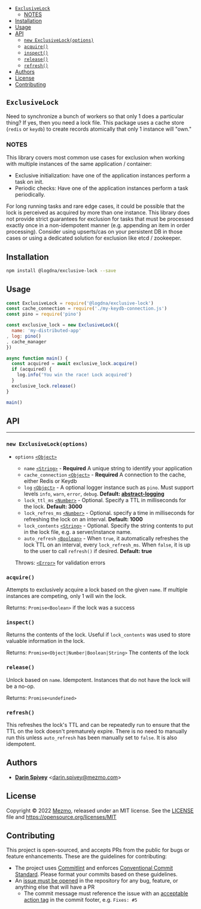 <!-- TOC -->

- [`ExclusiveLock`](#exclusivelock)
  - [NOTES](#notes)
- [Installation](#installation)
- [Usage](#usage)
- [API](#api)
  - [`new ExclusiveLock(options)`](#new-exclusivelockoptions)
  - [`acquire()`](#acquire)
  - [`inspect()`](#inspect)
  - [`release()`](#release)
  - [`refresh()`](#refresh)
- [Authors](#authors)
- [License](#license)
- [Contributing](#contributing)

<!-- /TOC -->
## `ExclusiveLock`

Need to synchronize a bunch of workers so that only 1 does a particular thing?  If yes,
then you need a lock file.  This package uses a cache store (`redis` or `keydb`)
to create records atomically that only 1 instance will "own."

### NOTES

This library covers most common use cases for exclusion when working with multiple instances of the same application / container:

* Exclusive initialization: have one of the application instances perform a task on init.
* Periodic checks: Have one of the application instances perform a task periodically.

For long running tasks and rare edge cases, it could be possible that the lock is perceived as acquired by more than one instance. This library does not provide strict guarantees for exclusion for tasks that must be processed exactly once in a non-idempotent manner (e.g. appending an item in order processing). Consider using upserts/cas on your persistent DB in those cases or using a dedicated solution for exclusion like etcd / zookeeper.

## Installation

```bash
npm install @logdna/exclusive-lock --save
```

## Usage

```js
const ExclusiveLock = require('@logdna/exclusive-lock')
const cache_connection = require('./my-keydb-connection.js')
const pino = require('pino')

const exclusive_lock = new ExclusiveLock({
  name: 'my-distributed-app'
, log: pino()
, cache_manager
})

async function main() {
  const acquired = await exclusive_lock.acquire()
  if (acquired) {
    log.info('You win the race! Lock acquired')
  }
  exclusive_lock.release()
}

main()
```

## API

-------

### `new ExclusiveLock(options)`
* `options` [`<Object>`][]
  * `name` [`<String>`][] - **Required** A unique string to identify your application
  * `cache_connection` [`<Object>`][] - **Required** A connection to the cache, either Redis or Keydb
  * `log` [`<Object>`][] - A optional logger instance such as `pino`. Must support levels `info`, `warn`, `error`, `debug`. **Default: [abstract-logging](https://www.npmjs.com/package/abstract-logging)**
  * `lock_ttl_ms` [`<Number>`][] - Optional. Specify a TTL in milliseconds for the   lock.  **Default: 3000**
  * `lock_refres_ms` [`<Number>`][] - Optional. specify a time in milliseconds for refreshing the lock on an interval. **Default: 1000**
  * `lock_contents` [`<String>`][] - Optional. Specify the string contents to put in the lock file, e.g. a server/instance name.
  * `auto_refresh` [`<Boolean>`][] - When `true`, it automatically refreshes the lock TTL on an interval, every `lock_refresh_ms`.
    When `false`, it is up to the user to call `refresh()` if desired. **Default: true**

  Throws: [`<Error>`][] for validation errors

### `acquire()`

Attempts to exclusively acquire a lock based on the given `name`. If multiple
instances are competing, only 1 will win the lock.

Returns: `Promise<Boolean>` if the lock was a success

### `inspect()`

Returns the contents of the lock. Useful if `lock_contents` was used to store
valuable information in the lock.

Returns: `Promise<Object|Number|Boolean|String>` The contents of the lock

### `release()`

Unlock based on `name`.  Idempotent.  Instances that do not have the lock will
be a no-op.

Returns: `Promise<undefined>`

### `refresh()`

This refreshes the lock's TTL and can be repeatedly run to ensure that the TTL on the lock doesn't prematurely expire. There is no need to manually run this unless `auto_refresh` has been manually set to `false`. It is also idempotent.
## Authors

* [**Darin Spivey**](mailto:darin.spivey@mezmo.com) &lt;darin.spivey@mezmo.com&gt;

## License

Copyright © 2022 [Mezmo](https://mezmo.com), released under an MIT license. See the [LICENSE](./LICENSE) file and https://opensource.org/licenses/MIT

## Contributing

This project is open-sourced, and accepts PRs from the public for bugs or feature
enhancements. These are the guidelines for contributing:

* The project uses [Commitlint][] and enforces [Conventional Commit Standard][]. Please format your commits based on these guidelines.
* An [issue must be opened](https://github.com/logdna/exclusive-lock-node/issues) in the repository for any bug, feature, or anything else that will have a PR
  * The commit message must reference the issue with an [acceptable action tag](https://github.com/logdna/commitlint-config-mezmo/blob/41aef3b69f292e39fb41a5ef24bcd7043e0fceb3/index.js#L12-L20) in the commit footer, e.g. `Fixes: #5`


[`<Boolean>`]: https://mdn.io/boolean
[`<Number>`]: https://mdn.io/number
[`<Object>`]: https://mdn.io/object
[`<String>`]: https://mdn.io/string
[`<Array>`]: https://mdn.io/array
[`<Promise>`]: https://mdn.io/promise
[`<Error>`]: https://developer.mozilla.org/en-US/docs/Web/JavaScript/Reference/Global_Objects/Error
[Commitlint]: https://commitlint.js.org
[Conventional Commit Standard]: https://www.conventionalcommits.org/en/v1.0.0/
